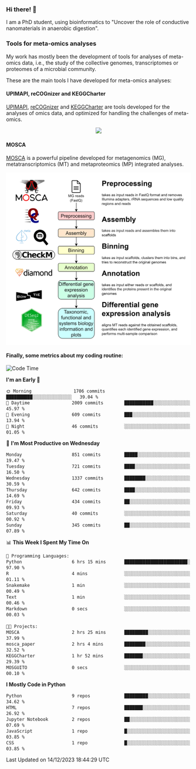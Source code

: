 ### Hi there! 👋

I am a PhD student, using bioinformatics to "Uncover the role of conductive nanomaterials in anaerobic digestion".

### Tools for meta-omics analyses

My work has mostly been the development of tools for analyses of meta-omics data, i.e., the study of the collective genomes, transcriptomes or proteomes of a microbial community.

These are the main tools I have developed for meta-omics analyses:

#### UPIMAPI, reCOGnizer and KEGGCharter

[UPIMAPI](https://github.com/iquasere/UPIMAPI), [reCOGnizer](https://github.com/iquasere/reCOGnizer) and [KEGGCharter](https://github.com/iquasere/KEGGCharter) are tools developed for the analyses of omics data, and optimized for handling the challenges of meta-omics.

<p align="center">
    <img src="assets/annotation_paper.png">
</p>

#### MOSCA

[MOSCA](https://github.com/iquasere/MOSCA) is a powerful pipeline developed for metagenomics (MG), metatranscriptomics (MT) and metaproteomics (MP) integrated analyses.

<p align="center">
    <img src="assets/mosca_workflow.png" align="center" width="700">
</p>


#### Finally, some metrics about my coding routine:

<!--START_SECTION:waka-->
![Code Time](http://img.shields.io/badge/Code%20Time-725%20hrs%2058%20mins-blue)

**I'm an Early 🐤** 

```text
🌞 Morning                1706 commits        ██████████░░░░░░░░░░░░░░░   39.04 % 
🌆 Daytime                2009 commits        ███████████░░░░░░░░░░░░░░   45.97 % 
🌃 Evening                609 commits         ███░░░░░░░░░░░░░░░░░░░░░░   13.94 % 
🌙 Night                  46 commits          ░░░░░░░░░░░░░░░░░░░░░░░░░   01.05 % 
```
📅 **I'm Most Productive on Wednesday** 

```text
Monday                   851 commits         █████░░░░░░░░░░░░░░░░░░░░   19.47 % 
Tuesday                  721 commits         ████░░░░░░░░░░░░░░░░░░░░░   16.50 % 
Wednesday                1337 commits        ████████░░░░░░░░░░░░░░░░░   30.59 % 
Thursday                 642 commits         ████░░░░░░░░░░░░░░░░░░░░░   14.69 % 
Friday                   434 commits         ██░░░░░░░░░░░░░░░░░░░░░░░   09.93 % 
Saturday                 40 commits          ░░░░░░░░░░░░░░░░░░░░░░░░░   00.92 % 
Sunday                   345 commits         ██░░░░░░░░░░░░░░░░░░░░░░░   07.89 % 
```


📊 **This Week I Spent My Time On** 

```text
💬 Programming Languages: 
Python                   6 hrs 15 mins       ████████████████████████░   97.90 % 
R                        4 mins              ░░░░░░░░░░░░░░░░░░░░░░░░░   01.11 % 
Snakemake                1 min               ░░░░░░░░░░░░░░░░░░░░░░░░░   00.49 % 
Text                     1 min               ░░░░░░░░░░░░░░░░░░░░░░░░░   00.46 % 
Markdown                 0 secs              ░░░░░░░░░░░░░░░░░░░░░░░░░   00.03 % 

🐱‍💻 Projects: 
MOSCA                    2 hrs 25 mins       █████████░░░░░░░░░░░░░░░░   37.99 % 
mosca_paper              2 hrs 4 mins        ████████░░░░░░░░░░░░░░░░░   32.52 % 
KEGGCharter              1 hr 52 mins        ███████░░░░░░░░░░░░░░░░░░   29.39 % 
MOSGUITO                 0 secs              ░░░░░░░░░░░░░░░░░░░░░░░░░   00.10 % 
```

**I Mostly Code in Python** 

```text
Python                   9 repos             █████████░░░░░░░░░░░░░░░░   34.62 % 
HTML                     7 repos             ███████░░░░░░░░░░░░░░░░░░   26.92 % 
Jupyter Notebook         2 repos             ██░░░░░░░░░░░░░░░░░░░░░░░   07.69 % 
JavaScript               1 repo              █░░░░░░░░░░░░░░░░░░░░░░░░   03.85 % 
CSS                      1 repo              █░░░░░░░░░░░░░░░░░░░░░░░░   03.85 % 
```




 Last Updated on 14/12/2023 18:44:29 UTC
<!--END_SECTION:waka-->
